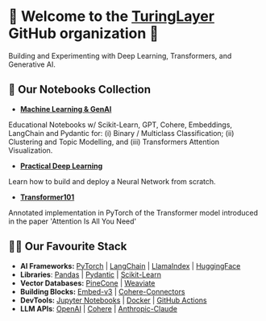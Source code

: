# 👋 Welcome to the [TuringLayer]() GitHub organization 👋

Building and Experimenting with Deep Learning, Transformers, and Generative AI.

## 🧮 Our Notebooks Collection

- **[Machine Learning & GenAI](https://github.com/turinglayer/notebooks)** 

Educational Notebooks w/ Scikit-Learn, GPT, Cohere, Embeddings, LangChain and Pydantic for: (i) Binary / Multiclass Classification; (ii) Clustering and Topic Modelling, and (iii) Transformers Attention Visualization.

- **[Practical Deep Learning](https://github.com/dcarpintero/deep-learning-notebooks)**

Learn how to build and deploy a Neural Network from scratch.
- **[Transformer101](https://github.com/dcarpintero/transformer101)**

Annotated implementation in PyTorch of the Transformer model introduced in the paper 'Attention Is All You Need'

## 👩‍💻 Our Favourite Stack

- **AI Frameworks:**  [PyTorch](https://pytorch.org/docs/stable/index.html) | [LangChain](https://python.langchain.com/docs/get_started/introduction) | [LlamaIndex](https://docs.llamaindex.ai/en/stable/) | [HuggingFace](https://huggingface.co/docs)
- **Libraries**: [Pandas](https://pandas.pydata.org/docs/) | [Pydantic](https://docs.pydantic.dev/latest/) | [Scikit-Learn](https://scikit-learn.org/stable/index.html)
- **Vector Databases:** [PineCone](https://docs.pinecone.io/docs/overview) | [Weaviate](https://weaviate.io/developers/weaviate)
- **Building Blocks:** [Embed-v3](https://txt.cohere.com/introducing-embed-v3/) | [Cohere-Connectors](https://docs.cohere.com/docs/connectors) 
- **DevTools:** [Jupyter Notebooks](https://jupyter.org/) | [Docker](https://docs.docker.com/) | [GitHub Actions](https://docs.github.com/en/actions/learn-github-actions/understanding-github-actions)
- **LLM APIs**: [OpenAI](https://platform.openai.com/docs/api-reference) | [Cohere](https://docs.cohere.com/reference/about) | [Anthropic-Claude](https://docs.anthropic.com/claude/reference/getting-started-with-the-api)

